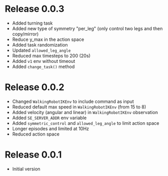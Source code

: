 # Release 0.0.3
- Added turning task
- Added new type of symmetry "per_leg" (only control two legs and then copy/mirror)
- Reduce y_max in the action space
- Added task randomization
- Updated `allowed_leg_angle`
- Reduced max timesteps to 200 (20s)
- Added `v1` env without timeout
- Added `change_task()` method

# Release 0.0.2

- Changed `WalkingRobotIKEnv` to include command as input
- Reduced default max speed in `WalkingRobotIKEnv` (from 15 to 8)
- Added velocity (angular and linear) in `WalkingRobotIKEnv` observation
- Added `SE_SERVER_ADDR` env variable
- Added `symmetric_control` and `allowed_leg_angle` to limit action space
- Longer episodes and limited at 10Hz
- Reduced action space

# Release 0.0.1

- Initial version
